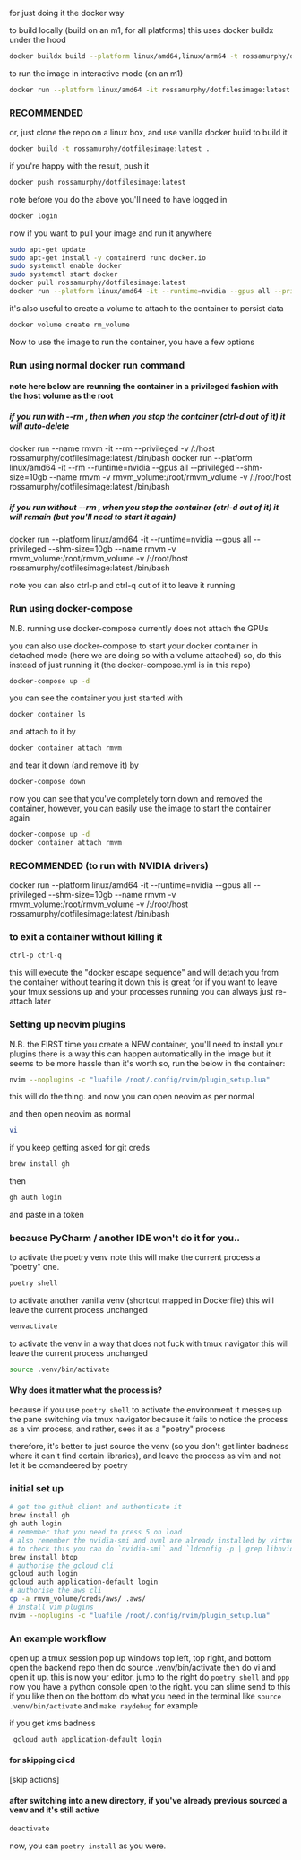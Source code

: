 for just doing it the docker way

to build locally (build on an m1, for all platforms)
this uses docker buildx under the hood
```bash
docker buildx build --platform linux/amd64,linux/arm64 -t rossamurphy/dotfilesimage:latest --push .
```

to run the image in interactive mode (on an m1)
```bash
docker run --platform linux/amd64 -it rossamurphy/dotfilesimage:latest /bin/bash

```

### RECOMMENDED
or, just clone the repo on a linux box, and use vanilla docker build to build it 
```bash
docker build -t rossamurphy/dotfilesimage:latest .
```
if you're happy with the result, push it
```bash
docker push rossamurphy/dotfilesimage:latest
```
note before you do the above you'll need to have logged in
```bash
docker login
```

now if you want to pull your image and run it anywhere
```bash
sudo apt-get update
sudo apt-get install -y containerd runc docker.io
sudo systemctl enable docker
sudo systemctl start docker
docker pull rossamurphy/dotfilesimage:latest
docker run --platform linux/amd64 -it --runtime=nvidia --gpus all --privileged --shm-size=10gb --name rmvm -v rmvm_volume:/root/rmvm_volume -v /:/root/host rossamurphy/dotfilesimage:latest /bin/bash
```

it's also useful to create a volume to attach to the container to persist data
```bash
docker volume create rm_volume
```

Now to use the image to run the container, you have a few options

### Run using normal docker run command

#### note here below are reunning the container in a privileged fashion with the host volume as the root

##### if you run with --rm , then when you stop the container (ctrl-d out of it) it will auto-delete
docker run --name rmvm -it --rm --privileged -v /:/host rossamurphy/dotfilesimage:latest /bin/bash
docker run --platform linux/amd64 -it --rm --runtime=nvidia --gpus all --privileged --shm-size=10gb --name rmvm -v rmvm_volume:/root/rmvm_volume -v /:/root/host rossamurphy/dotfilesimage:latest /bin/bash

##### if you run without --rm , when you stop the container (ctrl-d out of it) it will remain (but you'll need to start it again)
docker run --platform linux/amd64 -it --runtime=nvidia --gpus all --privileged --shm-size=10gb --name rmvm -v rmvm_volume:/root/rmvm_volume -v /:/root/host rossamurphy/dotfilesimage:latest /bin/bash

note you can also ctrl-p and ctrl-q out of it to leave it running

### Run using docker-compose
N.B. running use docker-compose currently does not attach the GPUs

you can also use docker-compose to start your docker container in detached mode (here we are doing so with a volume attached)
so, do this instead of just running it (the docker-compose.yml is in this repo)
```bash
docker-compose up -d
```

you can see the container you just started with
```bash
docker container ls
```

and attach to it by
```bash
docker container attach rmvm
```

and tear it down (and remove it) by
```bash
docker-compose down
```

now you can see that you've completely torn down and removed the container, however,
you can easily use the image to start the container again
```bash
docker-compose up -d
docker container attach rmvm
```

### RECOMMENDED (to run with NVIDIA drivers)
docker run --platform linux/amd64 -it --runtime=nvidia --gpus all --privileged --shm-size=10gb --name rmvm -v rmvm_volume:/root/rmvm_volume -v /:/root/host rossamurphy/dotfilesimage:latest /bin/bash

### to exit a container without killing it

```bash
ctrl-p ctrl-q
```
this will execute the "docker escape sequence" and will detach you from the container without tearing it down
this is great for if you want to leave your tmux sessions up and your processes running
you can always just re-attach later



### Setting up neovim plugins
N.B. the FIRST time you create a NEW container, you'll need to install your plugins 
there is a way this can happen automatically in the image but it seems to be more hassle than it's worth
so, run the below in the container:
```bash
nvim --noplugins -c "luafile /root/.config/nvim/plugin_setup.lua"
```

this will do the thing. and now you can open neovim as per normal

and then open neovim as normal
```bash
vi
```

if you keep getting asked for git creds
```bash
brew install gh
```
then
```bash
gh auth login
```
and paste in a token


### because PyCharm / another IDE won't do it for you..

to activate the poetry venv
note this will make the current process a "poetry" one.
```bash
poetry shell
```

to activate another vanilla venv
(shortcut mapped in Dockerfile)
this will leave the current process unchanged
```bash
venvactivate
```

to activate the venv in a way that does not fuck with tmux navigator
this will leave the current process unchanged
```bash
source .venv/bin/activate
```

#### Why does it matter what the process is?
because if you use ```poetry shell``` to activate the environment it messes up
the pane switching via tmux navigator because it fails to notice the process as
a vim process, and rather, sees it as a "poetry" process

therefore, it's better to just source the venv (so you don't get linter badness
where it can't find certain libraries), and leave the process as vim and not
let it be comandeered by poetry

### initial set up
```bash
# get the github client and authenticate it
brew install gh
gh auth login
# remember that you need to press 5 on load
# also remember the nvidia-smi and nvml are already installed by virtue of the docker image
# to check this you can do `nvidia-smi` and `ldconfig -p | grep libnvidia-ml`
brew install btop
# authorise the gcloud cli
gcloud auth login
gcloud auth application-default login
# authorise the aws cli
cp -a rmvm_volume/creds/aws/ .aws/
# install vim plugins
nvim --noplugins -c "luafile /root/.config/nvim/plugin_setup.lua"
```

### An example workflow
open up a tmux session
pop up windows top left, top right, and bottom
open the backend repo
then do source .venv/bin/activate
then do vi and open it up. this is now your editor.
jump to the right
do `poetry shell` and `ppp`
now you have a python console open to the right. you can slime send to this if you like
then on the bottom do what you need in the terminal
like ```source .venv/bin/activate``` and ```make raydebug``` for example 

if you get kms badness
```bash 
 gcloud auth application-default login
 ```

#### for skipping ci cd 
[skip actions]

#### after switching into a new directory, if you've already previous sourced a venv and it's still active
```bash
deactivate
```
now, you can ```poetry install``` as you were.


